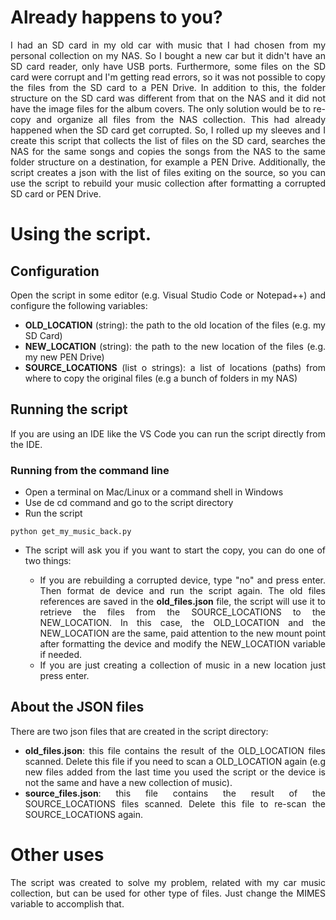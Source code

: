 # Already happens to you?
<div align="justify">
I had an SD card in my old car with music that I had chosen from my personal collection on my NAS. So I bought a new car but it didn't have an SD card reader, only have USB ports. Furthermore, some files on the SD card were corrupt and I'm getting read errors, so it was not possible to copy the files from the SD card to a PEN Drive. In addition to this, the folder structure on the SD card was different from that on the NAS and it did not have the image files for the album covers. The only solution would be to re-copy and organize all files from the NAS collection. This had already happened when the SD card get corrupted. So, I rolled up my sleeves and I create this script that collects the list of files on the SD card, searches the NAS for the same songs and copies the songs from the NAS to the same folder structure on a destination, for example a PEN Drive. Additionally, the script creates a json with the list of files exiting on the source, so you can use the script to rebuild your music collection after formatting a corrupted SD card or PEN Drive.

<br>

# Using the script.
## Configuration

Open the script in some editor (e.g. Visual Studio Code or Notepad++) and configure the following variables:

* <strong>OLD_LOCATION</strong> (string): the path to the old location of the files (e.g. my SD Card)
* <strong>NEW_LOCATION</strong> (string): the path to the new location of the files (e.g. my new PEN Drive)
* <strong>SOURCE_LOCATIONS</strong> (list o strings): a list of locations (paths) from where to copy the original files (e.g a bunch of folders in my NAS)

## Running the script
If you are using an IDE like the VS Code you can run the script directly from the IDE.

### Running from the command line
* Open a terminal on Mac/Linux or a command shell in Windows
* Use de cd command and go to the script directory
* Run the script

```
python get_my_music_back.py
```
* The script will ask you if you want to start the copy, you can do one of two things:
    
    - If you are rebuilding a corrupted device, type "no" and press enter. Then format de device and run the script again. The old files references are saved in the <strong>old_files.json</strong> file, the script will use it to retrieve the files from the SOURCE_LOCATIONS to the NEW_LOCATION. In this case, the OLD_LOCATION and the NEW_LOCATION are the same, paid attention to the new mount point after formatting the device and modify the NEW_LOCATION variable if needed.
    - If you are just creating a collection of music in a new location just press enter.

## About the JSON files
There are two json files that are created in the script directory:
* <strong>old_files.json</strong>: this file contains the result of the OLD_LOCATION files scanned. Delete this file if you need to scan a OLD_LOCATION again (e.g new files added from the last time you used the script or the device is not the same and have a new collection of music).
* <strong>source_files.json</strong>: this file contains the result of the SOURCE_LOCATIONS files scanned. Delete this file to re-scan the SOURCE_LOCATIONS again.

# Other uses
The script was created to solve my problem, related with my car music collection, but can be used for other type of files. Just change the MIMES variable to accomplish that.

</div>
